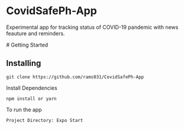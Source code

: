 # CovidSafePh-App
<p>Experimental app for tracking status of COVID-19 pandemic with news feauture and reminders.  </p>
# Getting Started


## Installing
```
git clone https://github.com/rams031/CovidSafePh-App
```
Install Dependencies
```
npm install or yarn
```
To run the app
```
Project Directory: Expo Start
```

